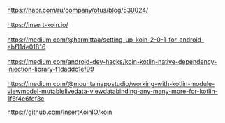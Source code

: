 https://habr.com/ru/company/otus/blog/530024/ <br/>
<br/>
https://insert-koin.io/ <br/>
<br/>
https://medium.com/@harmittaa/setting-up-koin-2-0-1-for-android-ebf11de01816 <br/>
<br/>
https://medium.com/android-dev-hacks/koin-kotlin-native-dependency-injection-library-f1daddc1ef99 <br/>
<br/>
https://medium.com/@mountainappstudio/working-with-kotlin-module-viewmodel-mutablelivedata-viewdatabinding-any-many-more-for-kotlin-1f6f4e6fef3c
<br/>

https://github.com/InsertKoinIO/koin <br/>
